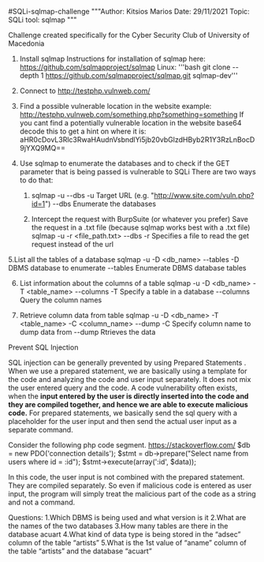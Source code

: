 #SQLi-sqlmap-challenge
"""Author: Kitsios Marios
   Date: 29/11/2021
   Topic: SQLi tool: sqlmap
"""

Challenge created specifically for the Cyber Security Club of University of Macedonia

1. Install sqlmap
Instructions for installation of sqlmap here: https://github.com/sqlmapproject/sqlmap
Linux: '''bash git clone --depth 1 https://github.com/sqlmapproject/sqlmap.git sqlmap-dev'''

2. Connect to http://testphp.vulnweb.com/

3. Find a possible vulnerable location in the website
   example: http://testphp.vulnweb.com/something.php?something=something
   If you cant find a potentially vulnerable location in the website
   base64 decode this to get a hint on where it is: aHR0cDovL3Rlc3RwaHAudnVsbndlYi5jb20vbGlzdHByb2R1Y3RzLnBocD9jYXQ9MQ==
   
4. Use sqlmap to enumerate the databases and to check if the GET parameter that is being passed is vulnerable to SQLi
   There are two ways to do that:
   1. sqlmap -u <url> --dbs
             -u Target URL (e.g. "http://www.site.com/vuln.php?id=1")
             --dbs Enumerate the databases
  
   2. Intercept the request with BurpSuite (or whatever you prefer)
	    Save the request in a .txt file (because sqlmap works best with a .txt file)
      sqlmap -u <url> -r <file_path.txt> --dbs
                      -r Specifies a file to read the get request instead of the url

5.List all the tables of a database 
  sqlmap -u <url> -D <db_name> --tables
                  -D DBMS database to enumerate
                  --tables  Enumerate DBMS database tables

6. List information about the columns of a table 
   sqlmap -u <url> -D <db_name> -T <table_name> --columns
                                -T Specify a table in a database
                                --columns Query the column names

7. Retrieve column data from table
   sqlmap -u <url> -D <db_name> -T <table_name> -C <column_name> --dump
                                                -C Specify column name to dump data from
                                                --dump Rtrieves the data
  
Prevent SQL Injection

  SQL injection can be generally prevented by using Prepared Statements . When we use a prepared statement, we are basically using a template for the code and analyzing the code and user input separately. It does not mix the user entered query and the code. A code vulnerability often exists, when the **input entered by the user is directly inserted into the code and they are compiled together, and hence we are able to execute malicious code.** For prepared statements, we basically send the sql query with a placeholder for the user input and then send the actual user input as a separate command. 
  
Consider the following php code segment. https://stackoverflow.com/
        $db = new PDO('connection details');
        $stmt = db->prepare("Select name from users where id = :id");
        $stmt->execute(array(':id', $data));
  
In this code, the user input is not combined with the prepared statement. They are compiled separately. So even if malicious code is entered as user input, the program will simply treat the malicious part of the code as a string and not a command. 

Questions:
  1.Which DBMS is being used and what version is it
  2.What are the names of the two databases 
  3.How many tables are there in the database acuart
  4.What kind of data type is being stored in the “adsec” column of the table “artists”
  5.What is the 1st value of “aname” column of the table “artists” and the database “acuart”
